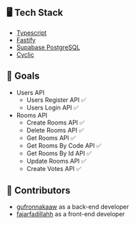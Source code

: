 ## 🖥️ Tech Stack

- [Typescript](https://www.typescriptlang.org)
- [Fastify](https://fastify.dev)
- [Supabase PostgreSQL](https://supabase.com/database)
- [Cyclic](https://www.cyclic.sh)

## 🎯 Goals

- Users API
  - Users Register API ✅
  - Users Login API ✅
- Rooms API
  - Create Rooms API ✅
  - Delete Rooms API ✅
  - Get Rooms API ✅
  - Get Rooms By Code API ✅
  - Get Rooms By Id API ✅
  - Update Rooms API ✅
  - Create Votes API ✅

## 👥 Contributors

- [gufronnakaaw](https://github.com/gufronnakaaw) as a back-end developer
- [fajarfadillahh](https://github.com/fajarfadillahh) as a front-end developer
